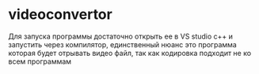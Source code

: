 # videoconvertor
Для запуска программы достаточно открыть ее в VS studio c++ и запустить через компилятор, единственный нюанс это программа которая будет отрывать видео файл, так как кодировка подходит не ко всем программам 
